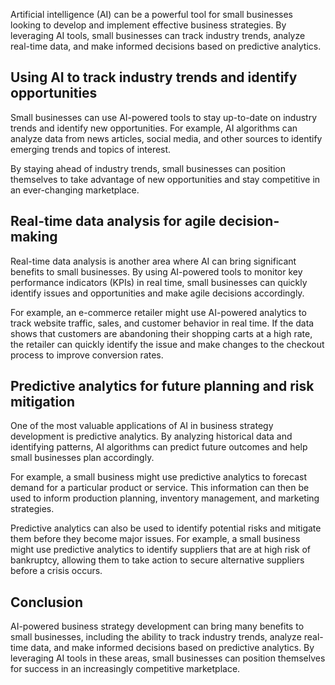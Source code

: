 
Artificial intelligence (AI) can be a powerful tool for small businesses looking to develop and implement effective business strategies. By leveraging AI tools, small businesses can track industry trends, analyze real-time data, and make informed decisions based on predictive analytics.

Using AI to track industry trends and identify opportunities
------------------------------------------------------------

Small businesses can use AI-powered tools to stay up-to-date on industry trends and identify new opportunities. For example, AI algorithms can analyze data from news articles, social media, and other sources to identify emerging trends and topics of interest.

By staying ahead of industry trends, small businesses can position themselves to take advantage of new opportunities and stay competitive in an ever-changing marketplace.

Real-time data analysis for agile decision-making
-------------------------------------------------

Real-time data analysis is another area where AI can bring significant benefits to small businesses. By using AI-powered tools to monitor key performance indicators (KPIs) in real time, small businesses can quickly identify issues and opportunities and make agile decisions accordingly.

For example, an e-commerce retailer might use AI-powered analytics to track website traffic, sales, and customer behavior in real time. If the data shows that customers are abandoning their shopping carts at a high rate, the retailer can quickly identify the issue and make changes to the checkout process to improve conversion rates.

Predictive analytics for future planning and risk mitigation
------------------------------------------------------------

One of the most valuable applications of AI in business strategy development is predictive analytics. By analyzing historical data and identifying patterns, AI algorithms can predict future outcomes and help small businesses plan accordingly.

For example, a small business might use predictive analytics to forecast demand for a particular product or service. This information can then be used to inform production planning, inventory management, and marketing strategies.

Predictive analytics can also be used to identify potential risks and mitigate them before they become major issues. For example, a small business might use predictive analytics to identify suppliers that are at high risk of bankruptcy, allowing them to take action to secure alternative suppliers before a crisis occurs.

Conclusion
----------

AI-powered business strategy development can bring many benefits to small businesses, including the ability to track industry trends, analyze real-time data, and make informed decisions based on predictive analytics. By leveraging AI tools in these areas, small businesses can position themselves for success in an increasingly competitive marketplace.
